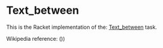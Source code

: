 # Text_between

This is the Racket implementation of the: [Text_between](https://rosettacode.org/wiki/Text_between) task.

Wikipedia reference: ())
